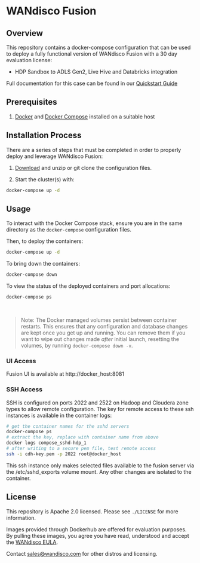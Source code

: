 # WANdisco Fusion

## Overview

This repository contains a docker-compose configuration that can be used to deploy a fully functional version of WANdisco Fusion with a 30 day evaluation license:

- HDP Sandbox to ADLS Gen2, Live Hive and Databricks integration

Full documentation for this case can be found in our [Quickstart Guide](https://wandisco.github.io/wandisco-documentation/docs/quickstarts/hdp_sandbox_lhv_client-adlsg2_lan)

## Prerequisites
1. [Docker](https://docs.docker.com/install/overview/) and [Docker Compose](https://docs.docker.com/compose/install/) installed on a suitable host

## Installation Process
There are a series of steps that must be completed in order to properly deploy and leverage WANdisco Fusion:

1. [Download](https://github.com/WANdisco/hdp-adls2/archive/master.zip) and unzip or git clone the configuration files.

1. Start the cluster(s) with:

```bash
docker-compose up -d
```

## Usage
To interact with the Docker Compose stack, ensure you are in the same directory as the `docker-compose` configuration files.

Then, to deploy the containers:
```bash
docker-compose up -d
```

To bring down the containers:
```bash
docker-compose down
```

To view the status of the deployed containers and port allocations:
```bash
docker-compose ps
```
</br>

> Note: The Docker managed volumes persist between container restarts. This ensures that any configuration and database changes are kept once you get up and running. You can remove them if you want to wipe out changes made _after_ initial launch, resetting the volumes, by running `docker-compose down -v`.

### UI Access
Fusion UI is available at http://docker_host:8081

### SSH Access
SSH is configured on ports 2022 and 2522 on Hadoop and Cloudera zone types to allow remote configuration. The key for remote access to these ssh instances is available in the container logs:

```bash
# get the container names for the sshd servers
docker-compose ps
# extract the key, replace with container name from above
docker logs compose_sshd-hdp_1
# after writing to a secure pem file, test remote access
ssh -i cdh-key.pem -p 2022 root@docker_host
```

This ssh instance only makes selected files available to the fusion server via the /etc/sshd_exports volume mount. Any other changes are isolated to the container.

## License
This repository is Apache 2.0 licensed. Please see `./LICENSE` for more information.

Images provided through Dockerhub are offered for evaluation purposes. By pulling these images, you agree you have read, understood and accept the [WANdisco EULA](https://www.wandisco.com/eula).

Contact sales@wandisco.com for other distros and licensing.
